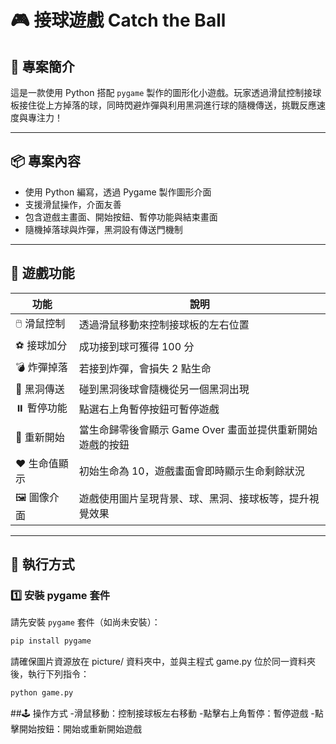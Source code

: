# 🎮 接球遊戲 Catch the Ball

## 📘 專案簡介
這是一款使用 Python 搭配 `pygame` 製作的圖形化小遊戲。玩家透過滑鼠控制接球板接住從上方掉落的球，同時閃避炸彈與利用黑洞進行球的隨機傳送，挑戰反應速度與專注力！

---

## 📦 專案內容

- 使用 Python 編寫，透過 Pygame 製作圖形介面
- 支援滑鼠操作，介面友善
- 包含遊戲主畫面、開始按鈕、暫停功能與結束畫面
- 隨機掉落球與炸彈，黑洞設有傳送門機制

---
## 🎯 遊戲功能

| 功能            | 說明                                                                 |
|-----------------|----------------------------------------------------------------------|
| 🖱️ 滑鼠控制     | 透過滑鼠移動來控制接球板的左右位置                                   |
| ⚽ 接球加分      | 成功接到球可獲得 100 分                                              |
| 💣 炸彈掉落      | 若接到炸彈，會損失 2 點生命                                           |
| 🌌 黑洞傳送      | 碰到黑洞後球會隨機從另一個黑洞出現                                    |
| ⏸️ 暫停功能      | 點選右上角暫停按鈕可暫停遊戲                                          |
| 🔁 重新開始      | 當生命歸零後會顯示 Game Over 畫面並提供重新開始遊戲的按鈕            |
| ❤️ 生命值顯示    | 初始生命為 10，遊戲畫面會即時顯示生命剩餘狀況                         |
| 🖼️ 圖像介面      | 遊戲使用圖片呈現背景、球、黑洞、接球板等，提升視覺效果                 |

---

## 🧰 執行方式

### 1️⃣ 安裝 pygame 套件
請先安裝 `pygame` 套件（如尚未安裝）：

```bash
pip install pygame
```
請確保圖片資源放在 picture/ 資料夾中，並與主程式 game.py 位於同一資料夾後，執行下列指令：
```bash
python game.py
```

##🕹️ 操作方式
-滑鼠移動：控制接球板左右移動
-點擊右上角暫停：暫停遊戲
-點擊開始按鈕：開始或重新開始遊戲
